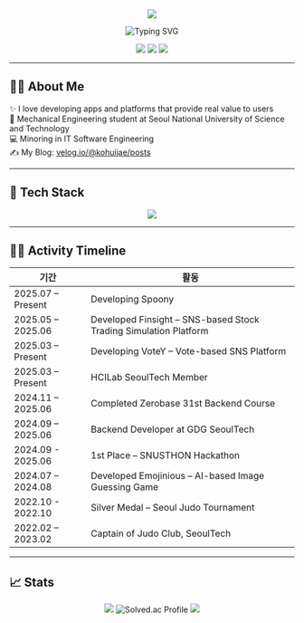 <div align="center">
  <img src="https://capsule-render.vercel.app/api?type=transparent&height=70&color=000000&text=Hello,%20I'm%20Huikae%20Ko&fontSize=30"/>
</div>

<p align="center">
  <img src="https://readme-typing-svg.demolab.com?font=Fira+Code&size=30&pause=1000&center=true&vCenter=true&width=800&lines=Backend+Developer+%7C+Spring+Boot;Let's+build+together+%F0%9F%9A%80" alt="Typing SVG" />
</p>

<p align="center">
  <img src="https://img.shields.io/badge/Coding_Since-2021-blue?style=flat-square&logo=codeforces" />
  <img src="https://img.shields.io/badge/Device-MacBook_Air_M3-333333?style=flat-square&logo=apple&logoColor=white" />
  <img src="https://img.shields.io/badge/I%20love-%F0%9F%92%BB%20Code-blueviolet?style=flat-square" />
</p>

---

## 👨‍🎓 About Me

  
✨ I love developing apps and platforms that provide real value to users</br>
🔧 Mechanical Engineering student at Seoul National University of Science and Technology</br>
💻 Minoring in IT Software Engineering</br>
✍️ My Blog: [velog.io/@kohuijae/posts](https://velog.io/@kohuijae/posts)

</div>

---

## 🚀 Tech Stack

<p align="center">
  <img src="https://skillicons.dev/icons?i=java,spring,postgres,redis,elasticsearch,docker,aws,github,githubactions" />
</p>

---

## 🧑‍💻 Activity Timeline

| 기간 | 활동 |
|------|------|
| 2025.07 – Present | Developing Spoony |
| 2025.05 – 2025.06 | Developed Finsight – SNS-based Stock Trading Simulation Platform |
| 2025.03 – Present | Developing VoteY – Vote-based SNS Platform |
| 2025.03 – Present | HCILab SeoulTech Member |
| 2024.11 – 2025.06 | Completed Zerobase 31st Backend Course |
| 2024.09 – 2025.06 | Backend Developer at GDG SeoulTech |
| 2024.09 - 2025.06 | 1st Place – SNUSTHON Hackathon |
| 2024.07 – 2024.08 | Developed Emojinious – AI-based Image Guessing Game |
| 2022.10 - 2022.10 | Silver Medal – Seoul Judo Tournament |
| 2022.02 – 2023.02 | Captain of Judo Club, SeoulTech |



---

## 📈 Stats

<p align="center">
  <img src="https://github-readme-stats.vercel.app/api/top-langs/?username=HUIJAEKO&layout=compact&theme=radical" />
  <img src="http://mazassumnida.wtf/api/v2/generate_badge?boj=xrhgmlwox" alt="Solved.ac Profile" />
  <img src="https://github-readme-stats.vercel.app/api?username=HUIJAEKO&show_icons=true&theme=tokyonight" />
</p>
